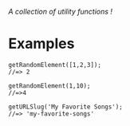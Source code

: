 _A collection of utility functions !_

# Examples

```
getRandomElement([1,2,3]);
//=> 2
```

```
getRandomElement(1,10);
//=>4

```
```
getURLSlug('My Favorite Songs');
//=> 'my-favorite-songs'
```